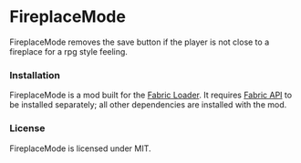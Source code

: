 # FireplaceMode
FireplaceMode removes the save button if the player is not close to a fireplace for a rpg style feeling.

### Installation
FireplaceMode is a mod built for the [Fabric Loader](https://fabricmc.net/). It requires [Fabric API](https://www.curseforge.com/minecraft/mc-mods/fabric-api) to be installed separately; all other dependencies are installed with the mod.

### License
FireplaceMode is licensed under MIT.
